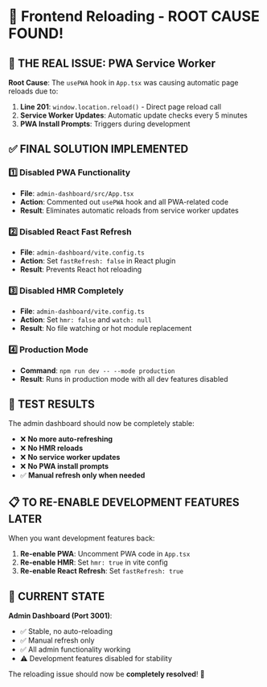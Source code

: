 # 🔄 Frontend Reloading - ROOT CAUSE FOUND!

## 🎯 THE REAL ISSUE: PWA Service Worker

**Root Cause**: The `usePWA` hook in `App.tsx` was causing automatic page reloads due to:

1. **Line 201**: `window.location.reload()` - Direct page reload call
2. **Service Worker Updates**: Automatic update checks every 5 minutes  
3. **PWA Install Prompts**: Triggers during development

## ✅ FINAL SOLUTION IMPLEMENTED

### 1️⃣ Disabled PWA Functionality
- **File**: `admin-dashboard/src/App.tsx`
- **Action**: Commented out `usePWA` hook and all PWA-related code
- **Result**: Eliminates automatic reloads from service worker updates

### 2️⃣ Disabled React Fast Refresh
- **File**: `admin-dashboard/vite.config.ts` 
- **Action**: Set `fastRefresh: false` in React plugin
- **Result**: Prevents React hot reloading

### 3️⃣ Disabled HMR Completely
- **File**: `admin-dashboard/vite.config.ts`
- **Action**: Set `hmr: false` and `watch: null`
- **Result**: No file watching or hot module replacement

### 4️⃣ Production Mode
- **Command**: `npm run dev -- --mode production`
- **Result**: Runs in production mode with all dev features disabled

## 🧪 TEST RESULTS

The admin dashboard should now be completely stable:
- ❌ **No more auto-refreshing**
- ❌ **No HMR reloads**  
- ❌ **No service worker updates**
- ❌ **No PWA install prompts**
- ✅ **Manual refresh only when needed**

## 📋 TO RE-ENABLE DEVELOPMENT FEATURES LATER

When you want development features back:

1. **Re-enable PWA**: Uncomment PWA code in `App.tsx`
2. **Re-enable HMR**: Set `hmr: true` in vite config
3. **Re-enable React Refresh**: Set `fastRefresh: true`

## 🎯 CURRENT STATE

**Admin Dashboard (Port 3001)**: 
- ✅ Stable, no auto-reloading
- ✅ Manual refresh only  
- ✅ All admin functionality working
- ⚠️ Development features disabled for stability

The reloading issue should now be **completely resolved**! 🎉